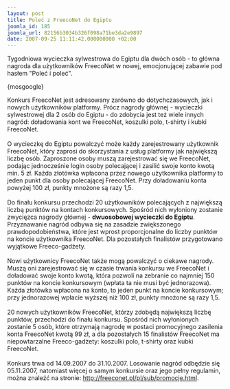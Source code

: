 ```yaml
---
layout: post
title: Poleć z FreecoNet do Egiptu
joomla_id: 185
joomla_url: 82156b3034b326f098a71be3da2e9897
date: 2007-09-25 11:11:42.000000000 +02:00
---
```

<p>Tygodniowa wycieczka sylwestrowa do Egiptu dla dw&oacute;ch os&oacute;b - to gł&oacute;wna nagroda dla użytkownik&oacute;w FreecoNet w nowej, emocjonującej zabawie pod hasłem &quot;Poleć i poleć&quot;.</p><p>{mosgoogle}</p><p>Konkurs FreecoNet jest adresowany zar&oacute;wno do dotychczasowych, jak i nowych użytkownik&oacute;w platformy. Pr&oacute;cz nagrody gł&oacute;wnej - wycieczki sylwestrowej dla 2 os&oacute;b do Egiptu - do zdobycia jest też wiele innych nagr&oacute;d: doładowania kont we FreecoNet, koszulki polo, t-shirty i kubki FreecoNet. <br /><br />O wycieczkę do Egiptu powalczyć może każdy zarejestrowany użytkownik FreecoNet, kt&oacute;ry zaprosi do skorzystania z usług platformy jak największą liczbę os&oacute;b. Zaproszone osoby muszą zarejestrować się we FreecoNet, podając jednocześnie login osoby polecającej i zasilić swoje konto kwotą min. 5 zł. Każda złot&oacute;wka wpłacona przez nowego użytkownika platformy to jeden punkt dla osoby polecającej FreecoNet. Przy doładowaniu konta powyżej 100 zł, punkty mnożone są razy 1,5.<br /><br />Do finału konkursu przechodzi 20 użytkownik&oacute;w polecających z największą liczbą punkt&oacute;w na kontach konkursowych. Spośr&oacute;d nich wyłoniony zostanie zwycięzca nagrody gł&oacute;wnej - <strong>dwuosobowej wycieczki do Egiptu</strong>. Przyznawanie nagr&oacute;d odbywa się na zasadzie zwiększonego prawdopodobieństwa, kt&oacute;re jest wprost proporcjonalne do liczby punkt&oacute;w na koncie użytkownika FreecoNet. Dla pozostałych finalist&oacute;w przygotowano wyjątkowe Freeco-gadżety.<br /><br />Nowi użytkownicy FreecoNet także mogą powalczyć o ciekawe nagrody. Muszą oni zarejestrować się w czasie trwania konkursu we FreecoNet i doładować swoje konto kwotą, kt&oacute;ra pozwoli na zebranie co najmniej 150 punkt&oacute;w na koncie konkursowym (wpłata ta nie musi być jednorazowa). Każda złot&oacute;wka wpłacona na konto, to jeden punkt na koncie konkursowym; przy jednorazowej wpłacie wyższej niż 100 zł, punkty mnożone są razy 1,5. <br /><br />20 nowych użytkownik&oacute;w FreecoNet, kt&oacute;rzy zdobędą największą liczbę punkt&oacute;w, przechodzi do finału konkursu. Spośr&oacute;d nich wyłonionych zostanie 5 os&oacute;b, kt&oacute;re otrzymają nagrodę w postaci promocyjnego zasilenia konta FreecoNet kwotą 99 zł, a dla pozostałych 15 finalist&oacute;w FreecoNet ma niepowtarzalne Freeco-gadżety: koszulki polo, t-shirty oraz kubki FreecoNet.<br /><br />Konkurs trwa od 14.09.2007 do 31.10.2007. Losowanie nagr&oacute;d odbędzie się 05.11.2007, natomiast więcej o samym konkursie oraz jego pełny regulamin, można znaleźć na stronie: <a href="http://freeconet.pl/pl/sub/promocje.html" target="_blank">http://freeconet.pl/pl/sub/promocje.html</a>.</p>
